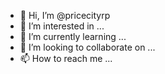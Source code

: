 - 👋 Hi, I’m @pricecityrp
- 👀 I’m interested in ...
- 🌱 I’m currently learning ...
- 💞️ I’m looking to collaborate on ...
- 📫 How to reach me ...

<!---
pricecityrp/pricecityrp is a ✨ special ✨ repository because its `README.md` (this file) appears on your GitHub profile.
You can click the Preview link to take a look at your changes.
--->
